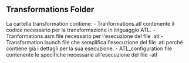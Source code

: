 ## Transformations Folder

La cartella transformation contiene:
	- Tranformations.atl contenente il codice necessario per la transformazione in linguaggio ATL.
	- Tranformations.asm file necessario per l'esecuzione del file .atl
	- Transformation.launch file che semplifica l'esecuzione del file .atl perché contiene già i dettagli per la sua esecuzione.
	- ATL_configuration file contenente le specifiche necessarie all'esecuzione del file -atl